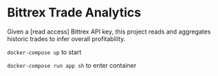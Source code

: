 # Bittrex Trade Analytics

Given a [read access] Bittrex API key, this project reads and aggregates historic trades to infer overall profitablilty.

`docker-compose up` to start

`docker-compose run app sh` to enter container